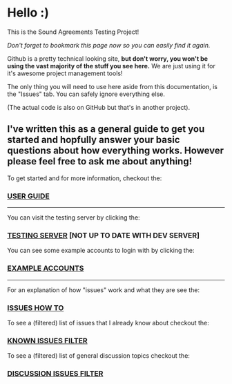 # Hello :)
This is the Sound Agreements Testing Project! 

*Don't forget to bookmark this page now so you can easily find it again.*

Github is a pretty technical looking site, **but don't worry, you won't be using the vast majority of the stuff you see here.** We are just using it for it's awesome project management tools!

The only thing you will need to use here aside from this documentation, is the "Issues" tab. You can safely ignore everything else.

(The actual code is also on GitHub but that's in another project).

**I've written this as a general guide to get you started and hopfully answer your basic questions about how everything works. However please feel free to ask me about anything!**
------

To get started and for more information, checkout the:

### [USER GUIDE](https://github.com/matdombrock/SA-Testing/blob/master/User-Documentation.md)

------

You can visit the testing server by clicking the:

### [TESTING SERVER](http://sa-test.mzero.space:1337) [NOT UP TO DATE WITH DEV SERVER]

You can see some example accounts to login with by clicking the:

### [EXAMPLE ACCOUNTS](https://github.com/matdombrock/SA-Testing/blob/master/Example-Accounts.md)

-------

For an explanation of how "issues" work and what they are see the:

### [ISSUES HOW TO](https://github.com/matdombrock/SA-Testing/blob/master/Issues-How-To.md)

To see a (filtered) list of issues that I already know about checkout the:
### [KNOWN ISSUES FILTER](https://github.com/matdombrock/SA-Testing/issues?q=is%3Aissue+is%3Aopen+label%3Aknown)

To see a (filtered) list of general discussion topics checkout the:
### [DISCUSSION ISSUES FILTER](https://github.com/matdombrock/SA-Testing/issues?q=is%3Aissue+is%3Aopen+label%3ADiscussion)
